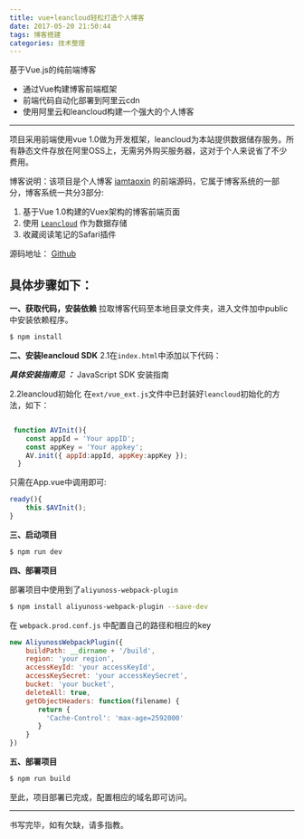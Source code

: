 ```yaml
---
title: vue+leancloud轻松打造个人博客
date: 2017-05-20 21:50:44
tags: 博客搭建
categories: 技术整理
---
```


基于Vue.js的纯前端博客  


* 通过Vue构建博客前端框架
* 前端代码自动化部署到阿里云cdn
* 使用阿里云和leancloud构建一个强大的个人博客
- - - -
项目采用前端使用vue 1.0做为开发框架，leancloud为本站提供数据储存服务。所有静态文件存放在阿里OSS上，无需另外购买服务器，这对于个人来说省了不少费用。

博客说明：该项目是个人博客 [iamtaoxin](http://blog.iamtaoxin.com) 的前端源码，它属于博客系统的一部分，博客系统一共分3部分:

1. 基于Vue 1.0构建的Vuex架构的博客前端页面
2. 使用 [`Leancloud`](http://leancloud.cn) 作为数据存储
3. 收藏阅读笔记的Safari插件

源码地址： [Github](https://github.com/taosin/ixinyi_admin)

## 具体步骤如下：

**一、获取代码，安装依赖**
拉取博客代码至本地目录文件夹，进入文件加中public中安装依赖程序。

```bash
$ npm install
```

**二、安装leancloud SDK**
2.1在`index.html`中添加以下代码：
<!-- 存储服务 -->
<script src="//cdn1.lncld.net/static/js/2.1.4/av-min.js"></script>

***具体安装指南见 ：***
JavaScript SDK 安装指南

2.2leancloud初始化
在`ext/vue_ext.js`文件中已封装好`leancloud`初始化的方法，如下：

```javascript

 function AVInit(){
    const appId = 'Your appID';
    const appKey = 'Your appkey';
    AV.init({ appId:appId, appKey:appKey });
  }
```

只需在App.vue中调用即可:

```javascript
ready(){
    this.$AVInit();
}
```

**三、启动项目**

```bash
$ npm run dev
```

**四、部署项目**

 部署项目中使用到了`aliyunoss-webpack-plugin`
``` bash
$ npm install aliyunoss-webpack-plugin --save-dev
```

在 `webpack.prod.conf.js` 中配置自己的路径和相应的key

```javascript
new AliyunossWebpackPlugin({
    buildPath: __dirname + '/build',
    region: 'your region',
    accessKeyId: 'your accessKeyId',
    accessKeySecret: 'your accessKeySecret',
    bucket: 'your bucket',
    deleteAll: true,
    getObjectHeaders: function(filename) {
       return {
         'Cache-Control': 'max-age=2592000'
       }
    }
})
```

**五、部署项目**

```bash
$ npm run build
```

至此，项目部署已完成，配置相应的域名即可访问。
- - - -

书写完毕，如有欠缺，请多指教。